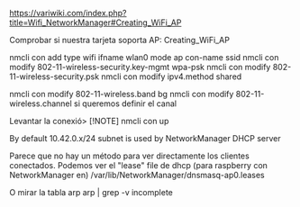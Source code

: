<https://variwiki.com/index.php?title=Wifi_NetworkManager#Creating_WiFi_AP>

Comprobar si nuestra tarjeta soporta AP:
Creating_WiFi_AP

nmcli con add type wifi ifname wlan0 mode ap con-name <name> ssid <ssid>
nmcli con modify <name> 802-11-wireless-security.key-mgmt wpa-psk
nmcli con modify <name> 802-11-wireless-security.psk <passphrase>
nmcli con modify <name> ipv4.method shared

nmcli con modify <name> 802-11-wireless.band bg
nmcli con modify <name> 802-11-wireless.channel <channel>
si queremos definir el canal

Levantar la conexió> [!NOTE]
nmcli con up <name>

By default 10.42.0.x/24 subnet is used by NetworkManager DHCP server

Parece que no hay un método para ver directamente los clientes conectados.
Podemos ver el "lease" file de dhcp (para raspberry con NetworkManager en)
/var/lib/NetworkManager/dnsmasq-ap0.leases

O mirar la tabla arp
arp | grep -v incomplete
